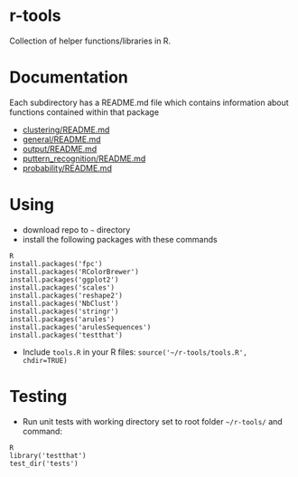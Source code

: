 # r-tools
Collection of helper functions/libraries in R.

# Documentation
Each subdirectory has a README.md file which contains information about functions contained within that package
- [clustering/README.md](./clustering/README.md)
- [general/README.md](./general/README.md)
- [output/README.md](./output/README.md)
- [puttern_recognition/README.md](./puttern_recognition/README.md)
- [probability/README.md](./probability/README.md)

# Using

- download repo to `~` directory
- install the following packages with these commands
```
R
install.packages('fpc')
install.packages('RColorBrewer')
install.packages('ggplot2')
install.packages('scales')
install.packages('reshape2')
install.packages('NbClust')
install.packages('stringr')
install.packages('arules')
install.packages('arulesSequences')
install.packages('testthat')
```
- Include `tools.R` in your R files: `source('~/r-tools/tools.R', chdir=TRUE)`

# Testing
- Run unit tests with working directory set to root folder `~/r-tools/` and command:
```
R
library('testthat')
test_dir('tests')
```
